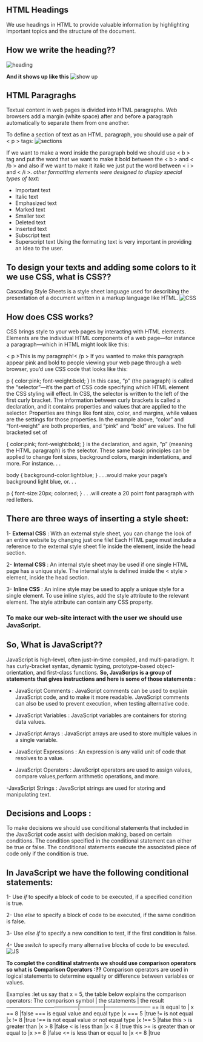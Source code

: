 ## HTML Headings
We use headings in HTML to provide valuable information by highlighting important topics and the structure of the document.

## How we write the heading??
![heading](https://www.theblogstarter.com/wp-content/uploads/2017/11/html-headings.png)

**And it shows up like this**
![show up](https://www.tutorialrepublic.com/lib/images/html/html-headings.png)

## HTML Paragraghs
Textual content in web pages is divided into HTML paragraphs. Web browsers add a margin (white space) after and before a paragraph automatically to separate them from one another.

To define a section of text as an HTML paragraph, you should use a pair of < p > tags:
![sections](https://ictacademy.com.ng/wp-content/uploads/2017/10/demo.png)

If we want to make a word inside the paragraph bold we should use < b > tag and put the word that we want to make it bold between the < b > and < /b > and also if we want to make it italic we just put the word between < i > and < /i >. *other formatting elements were designed to display special types of text:*
- Important text
- Italic text
- Emphasized text
- Marked text
- Smaller text
- Deleted text
- Inserted text
- Subscript text
- Superscript text
Using the formating text is very important in providing an idea to the user.

## To design your texts and adding some colors to it we use CSS, what is CSS??
Cascading Style Sheets is a style sheet language used for describing the presentation of a document written in a markup language like HTML.
![CSS](https://media.geeksforgeeks.org/wp-content/cdn-uploads/CSS-1024x341.png)

## How does CSS works?
CSS brings style to your web pages by interacting with HTML elements. Elements are the individual HTML components of a web page—for instance a paragraph—which in HTML might look like this:

< p >This is my paragraph!< /p > If you wanted to make this paragraph appear pink and bold to people viewing your web page through a web browser, you’d use CSS code that looks like this:

p { color:pink; font-weight:bold; } In this case, “p” (the paragraph) is called the “selector”—it’s the part of CSS code specifying which HTML element the CSS styling will effect. In CSS, the selector is written to the left of the first curly bracket. The information between curly brackets is called a declaration, and it contains properties and values that are applied to the selector. Properties are things like font size, color, and margins, while values are the settings for those properties. In the example above, “color” and “font-weight” are both properties, and “pink” and “bold” are values. The full bracketed set of

{ color:pink; font-weight:bold; } is the declaration, and again, “p” (meaning the HTML paragraph) is the selector. These same basic principles can be applied to change font sizes, background colors, margin indentations, and more. For instance. . .

body { background-color:lightblue; } . . .would make your page’s background light blue, or. . .

p { font-size:20px; color:red; } . . .will create a 20 point font paragraph with red letters.

## There are three ways of inserting a style sheet:
1- **External CSS** : With an external style sheet, you can change the look of an entire website by changing just one file! Each HTML page must include a reference to the external style sheet file inside the element, inside the head section.

2- **Internal CSS** : An internal style sheet may be used if one single HTML page has a unique style. The internal style is defined inside the < style > element, inside the head section.

3- **Inline CSS** : An inline style may be used to apply a unique style for a single element. To use inline styles, add the style attribute to the relevant element. The style attribute can contain any CSS property.

### To make our web-site interact with the user we should use JavaScript.

## So, What is JavaScript??
JavaScript is high-level, often just-in-time compiled, and multi-paradigm. It has curly-bracket syntax, dynamic typing, prototype-based object-orientation, and first-class functions. **So, JavaScrips is a group of statements that gives instructions and here is some of those statements :**
- JavaScript Comments : JavaScript comments can be used to explain JavaScript code, and to make it more readable. JavaScript comments can also be used to prevent execution, when testing alternative code.

- JavaScript Variables : JavaScript variables are containers for storing data values.

- JavaScript Arrays : JavaScript arrays are used to store multiple values in a single variable.

- JavaScript Expressions : An expression is any valid unit of code that resolves to a value.

- JavaScript Operators : JavaScript operators are used to assign values, compare values,perform arithmetic operations, and more.

-JavaScript Strings : JavaScript strings are used for storing and manipulating text.

## Decisions and Loops :
To make decisions we should use conditional statements that included in the JavaScript code assist with decision making, based on certain conditions. The condition specified in the conditional statement can either be true or false. The conditional statements execute the associated piece of code only if the condition is true.

## In JavaScript we have the following conditional statements:
1- Use *if* to specify a block of code to be executed, if a specified condition is true.

2- Use *else* to specify a block of code to be executed, if the same condition is false.

3- Use *else if* to specify a new condition to test, if the first condition is false.

4- Use *switch* to specify many alternative blocks of code to be executed.
![JS](https://miro.medium.com/max/925/1*dax3Mf7KuL1rQ5-RKjN6_A.png)

**To complet the conditinal statments we should use comparison operators so what is Comparison Operators :??** 
Comparison operators are used in logical statements to determine equality or difference between variables or values.

Examples :let us say that x = 5, the table below explains the comparison operators: The comparison symbol | the statements | the result —————————————–|————–|————————– == is equal to | x == 8 |false === is equal value and equal type |x === 5 |true != is not equal |x != 8 |true !== is not equal value or not equal type |x !== 5 |false this > is greater than |x > 8 |false < is less than |x < 8 |true this >= is greater than or equal to |x >= 8 |false <= is less than or equal to |x <= 8 |true